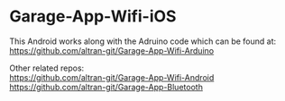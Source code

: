 # Garage-App-Wifi-iOS
This Android works along with the Adruino code which can be found at: https://github.com/altran-git/Garage-App-Wifi-Arduino

Other related repos: <br>
https://github.com/altran-git/Garage-App-Wifi-Android <br>
https://github.com/altran-git/Garage-App-Bluetooth
